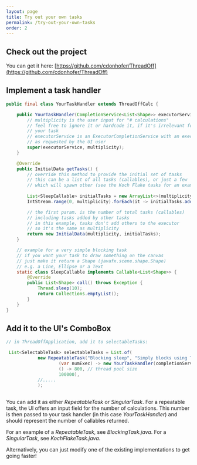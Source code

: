 ```yaml
---
layout: page
title: Try out your own tasks
permalink: /try-out-your-own-tasks
order: 2
---
```

## Check out the project

You can get it here: [https://github.com/cdonhofer/ThreadOff](https://github.com/cdonhofer/ThreadOff)

## Implement a task handler
```java
public final class YourTaskHandler extends ThreadOffCalc {

    public YourTaskHandler(CompletionService<List<Shape>> executorService, int multiplicity) {
	    // multiplicity is the user input for "# calculations"
	    // feel free to ignore it or hardcode it, if it's irrelevant for 
	    // your task
	    // executorService is an ExecutorCompletionService with an executor
	    // as requested by the UI user
        super(executorService, multiplicity);
    }

    @Override
    public InitialData getTasks() {
	    // override this method to provide the initial set of tasks
	    // this can be a list of all tasks (callables), or just a few
	    // which will spawn other (see the Koch Flake tasks for an example of that)
	    
        List<SleepCallable> initialTasks = new ArrayList<>(multiplicity);
        IntStream.range(0, multiplicity).forEach(it -> initialTasks.add(new SleepCallable()));

		// the first param. is the number of total tasks (callables)
		// including tasks added by other tasks
		// in this example, tasks don't add others to the executor
		// so it's the same as multiplicity
        return new InitialData(multiplicity, initialTasks);
    }

	// example for a very simple blocking task
	// if you want your task to draw something on the canvas
	// just make it return a Shape (javafx.scene.shape.Shape)
	// e.g. a Line, Ellipse or a Text
    static class SleepCallable implements Callable<List<Shape>> {
        @Override
        public List<Shape> call() throws Exception {
            Thread.sleep(10);
            return Collections.emptyList();
        }
    }
}
```

## Add it to the UI's ComboBox
```java
// in ThreadOffApplication, add it to selectableTasks:

 List<SelectableTask> selectableTasks = List.of(
            new RepeatableTask("Blocking sleep", "Simply blocks using Thread.sleep(10)",
                    (var numExec) -> new YourTaskHandler(completionService, numExec),
                    () -> 800, // thread pool size
                    100000),
            //.....
            );
                    

```

You can add it as either *RepeatableTask* or *SingularTask*. For a repeatable task, the UI offers an input field for the number of calculations. This number is then passed to your task handler (in this case *YourTaskHandler*) and should represent the number of callables returned.

For an example of a *RepeatableTask*, see *BlockingTask.java*. For a *SingularTask*, see *KochFlakeTask.java*.

Alternatively, you can just modify one of the existing implementations to get going faster! 